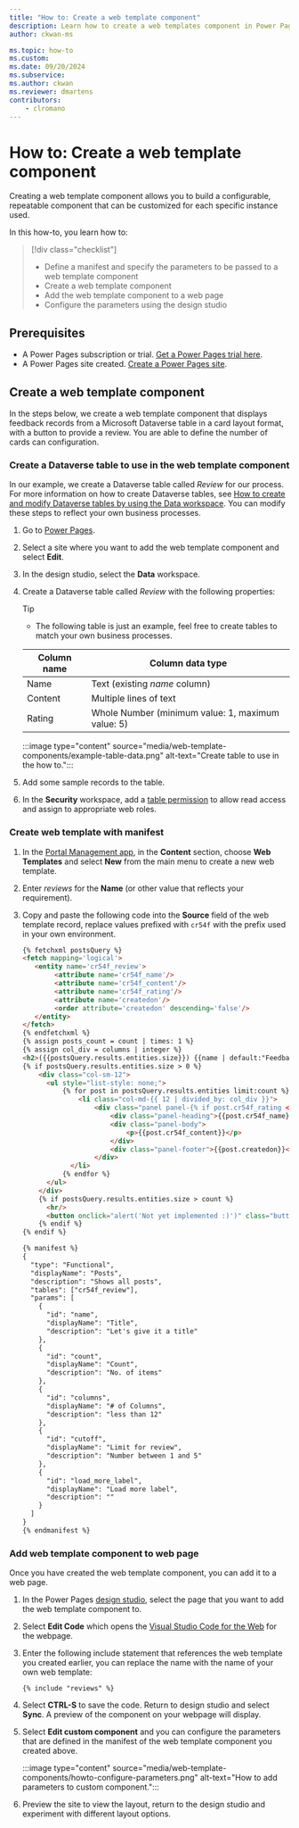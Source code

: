 ```yaml
---
title: "How to: Create a web template component"
description: Learn how to create a web templates component in Power Pages.
author: ckwan-ms

ms.topic: how-to
ms.custom: 
ms.date: 09/20/2024
ms.subservice:
ms.author: ckwan
ms.reviewer: dmartens
contributors:
    - clromano
---
```


# How to: Create a web template component

Creating a web template component allows you to build a configurable, repeatable component that can be customized for each specific instance used.

In this how-to, you learn how to:

> [!div class="checklist"]
> * Define a manifest and specify the parameters to be passed to a web template component
> * Create a web template component
> * Add the web template component to a web page
> * Configure the parameters using the design studio

## Prerequisites

- A Power Pages subscription or trial. [Get a Power Pages trial here](../getting-started/trial-signup.md).
- A Power Pages site created. [Create a Power Pages site](../getting-started/create-manage.md).

## Create a web template component

In the steps below, we create a web template component that displays feedback records from a Microsoft Dataverse table in a card layout format, with a button to provide a review. You are able to define the number of cards can configuration.

### Create a Dataverse table to use in the web template component

In our example, we create a Dataverse table called *Review* for our process. For more information on how to create Dataverse tables, see [How to create and modify Dataverse tables by using the Data workspace](../configure/data-workspace-tables.md). You can modify these steps to reflect your own business processes.

1. Go to [Power Pages](https://make.powerpages.microsoft.com/).

1. Select a site where you want to add the web template component and select **Edit**. 

1. In the design studio, select the **Data** workspace.

1. Create a Dataverse table called *Review* with the following properties:

    > [!TIP] 
    > - The following table is just an example, feel free to create tables to match your own business processes.

    | Column name | Column data type |
    | - | - |
    | Name | Text (existing *name* column) |
    | Content | Multiple lines of text |
    | Rating | Whole Number (minimum value: 1, maximum value: 5) |

    :::image type="content" source="media/web-template-components/example-table-data.png" alt-text="Create table to use in the how to.":::

1. Add some sample records to the table.

1. In the **Security** workspace, add a [table permission](../security/table-permissions.md) to allow read access and assign to appropriate web roles.

### Create web template with manifest

1. In the [Portal Management app](portal-management-app.md), in the **Content** section, choose **Web Templates** and select **New** from the main menu to create a new web template.

1. Enter *reviews* for the **Name** (or other value that reflects your requirement).

1. Copy and paste the following code into the **Source** field of the web template record, replace values prefixed with `cr54f` with the prefix used in your own environment.

    ```html
    {% fetchxml postsQuery %}
    <fetch mapping='logical'>   
       <entity name='cr54f_review'>  
            <attribute name='cr54f_name'/>   
            <attribute name='cr54f_content'/>   
            <attribute name='cr54f_rating'/>   
            <attribute name='createdon'/>  
            <order attribute='createdon' descending='false'/>   
       </entity>   
    </fetch>
    {% endfetchxml %}
    {% assign posts_count = count | times: 1 %}
    {% assign col_div = columns | integer %}
    <h2>({{postsQuery.results.entities.size}}) {{name | default:"Feedback entries (default)"}} </h2>
    {% if postsQuery.results.entities.size > 0 %}
        <div class="col-sm-12">
          <ul style="list-style: none;">
              {% for post in postsQuery.results.entities limit:count %}
                  <li class="col-md-{{ 12 | divided_by: col_div }}">
                      <div class="panel panel-{% if post.cr54f_rating < cutoff %}danger{% else %}default{% endif %}">
                          <div class="panel-heading">{{post.cr54f_name}} <span class="badge" style="float:right">{{post.cr54f_rating}}</span></div>
                          <div class="panel-body">
                              <p>{{post.cr54f_content}}</p>
                          </div>
                          <div class="panel-footer">{{post.createdon}}</div>
                      </div>
                </li>
              {% endfor %}
          </ul>
        </div>
        {% if postsQuery.results.entities.size > count %}
          <hr/>
          <button onclick="alert('Not yet implemented :)')" class="button1" style="margin: 0 auto; display:block">{{load_more_label | default: "Load More"}}</button>
        {% endif %}
    {% endif %}
    
    {% manifest %} 
    {
      "type": "Functional",
      "displayName": "Posts",
      "description": "Shows all posts",
      "tables": ["cr54f_review"],
      "params": [
        {
          "id": "name",
          "displayName": "Title",
          "description": "Let's give it a title"
        },
        {
          "id": "count",
          "displayName": "Count",
          "description": "No. of items"
        },
        {
          "id": "columns",
          "displayName": "# of Columns",
          "description": "less than 12"
        },
        {
          "id": "cutoff",
          "displayName": "Limit for review",
          "description": "Number between 1 and 5"
        },
        {
          "id": "load_more_label",
          "displayName": "Load more label",
          "description": ""
        }
      ]
    }
    {% endmanifest %} 
    ```

### Add web template component to web page

Once you have created the web template component, you can add it to a web page.

1. In the Power Pages [design studio](../getting-started/use-design-studio.md), select the page that you want to add the web template component to.

1. Select **Edit Code** which opens the [Visual Studio Code for the Web](visual-studio-code-editor.md) for the webpage.

1. Enter the following include statement that references the web template you created earlier, you can replace the name with the name of your own web template:

    `{% include "reviews" %}` 

1. Select **CTRL-S** to save the code. Return to design studio and select **Sync**. A preview of the component on your webpage will display. 

1. Select **Edit custom component** and you can configure the parameters that are defined in the manifest of the web template component you created above.

    :::image type="content" source="media/web-template-components/howto-configure-parameters.png" alt-text="How to add parameters to custom component.":::

1. Preview the site to view the layout, return to the design studio and experiment with different layout options.
